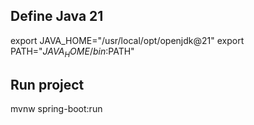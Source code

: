 
## Define Java 21
export JAVA_HOME="/usr/local/opt/openjdk@21"
export PATH="$JAVA_HOME/bin:$PATH"

## Run project
mvnw spring-boot:run